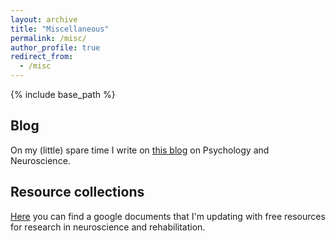 ```yaml
---
layout: archive
title: "Miscellaneous"
permalink: /misc/
author_profile: true
redirect_from:
  - /misc
---
```


{% include base_path %}

## Blog
On my (little) spare time I write on [this blog](https://psyresblog.wordpress.com/) on Psychology and Neuroscience.

## Resource collections

[Here](https://docs.google.com/document/d/16wmZTziPXHgrrvO86CueplVH8PqM2-lK8WdnHmut1f0/edit#heading=h.hy9m52ve721k) you can find a google documents that I'm updating with free resources for research in neuroscience and rehabilitation.
